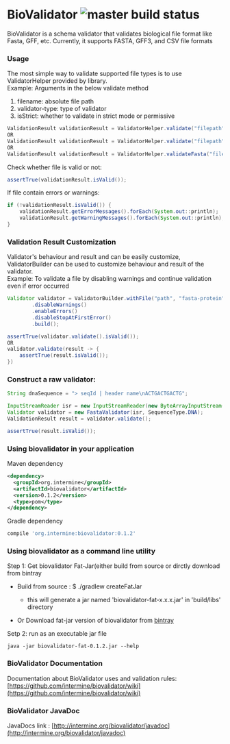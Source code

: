 # BioValidator ![master build status](https://travis-ci.org/deepakkumar96/biovalidator.svg?branch=master)

BioValidator is a schema validator that validates biological file format like Fasta, GFF, etc.
Currently, it supports FASTA, GFF3, and CSV file formats

### Usage

The most simple way to validate supported file types is to use ValidatorHelper provided by library.<br/>
Example: 
Arguments in the below validate method 
 1. filename: absolute file path
 2. validator-type: type of validator
 3. isStrict: whether to validate in strict mode or permissive 
 
```java
ValidationResult validationResult = ValidatorHelper.validate("filepath", ValidatorType.FASTA, true);
OR
ValidationResult validationResult = ValidatorHelper.validate("filepath", "fasta-dna", true);
OR
ValidationResult validationResult = ValidatorHelper.validateFasta("filepath");
```


Check whether file is valid or not:
```java
assertTrue(validationResult.isValid());
```

If file contain errors or warnings:
```java
if (!validationResult.isValid()) {
    validationResult.getErrorMessages().forEach(System.out::println);
    validationResult.getWarningMessages().forEach(System.out::println);
}
```

### Validation Result Customization
Validator's behaviour and result and can be easily customize, ValidatorBuilder can be used to customize
behaviour and result of the validator.<br/>
Example: To validate a file by disabling warnings and continue validation even if error occurred

```java
Validator validator = ValidatorBuilder.withFile("path", "fasta-protein")
        .disableWarnings()
        .enableErrors()
        .disableStopAtFirstError()
        .build();

assertTrue(validator.validate().isValid());
OR
validator.validate(result -> {
    assertTrue(result.isValid());
})
```

### Construct a raw validator:
```java
String dnaSequence = "> seqId | header name\nACTGACTGACTG";

InputStreamReader isr = new InputStreamReader(new ByteArrayInputStream(dnaSequence.getBytes()));
Validator validator = new FastaValidator(isr, SequenceType.DNA);
ValidationResult result = validator.validate();

assertTrue(result.isValid());
```

### Using biovalidator in your application

Maven dependency
```xml
<dependency>
  <groupId>org.intermine</groupId>
  <artifactId>biovalidator</artifactId>
  <version>0.1.2</version>
  <type>pom</type>
</dependency>
```

Gradle dependency
```groovy
compile 'org.intermine:biovalidator:0.1.2'
```

### Using biovalidator as a command line utility
Step 1: Get biovalidator Fat-Jar(either build from source or dirctly download from bintray
* Build from source : $ ./gradlew createFatJar
    * this will generate a jar named 'biovalidator-fat-x.x.x.jar' in 'build/libs' directory

* Or Download fat-jar version of biovalidator from [bintray](https://bintray.com/intermineorg/biovalidator/biovalidator#files/org%2Fintermine%2Fbiovalidator%2F0.1.0)

Setp 2: run as an executable jar file
```shell
java -jar biovalidator-fat-0.1.2.jar --help
```

### BioValidator Documentation
Documentation about BioValidator uses and validation rules: [https://github.com/intermine/biovalidator/wiki](https://github.com/intermine/biovalidator/wiki)

### BioValidator JavaDoc
JavaDocs link : [http://intermine.org/biovalidator/javadoc](http://intermine.org/biovalidator/javadoc)
